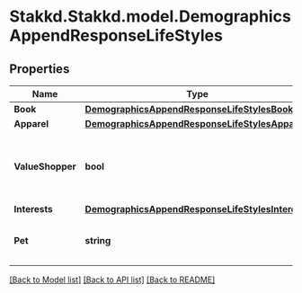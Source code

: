 # Stakkd.Stakkd.model.DemographicsAppendResponseLifeStyles

## Properties

Name | Type | Description | Notes
------------ | ------------- | ------------- | -------------
**Book** | [**DemographicsAppendResponseLifeStylesBook**](DemographicsAppendResponseLifeStylesBook.md) |  | [optional] 
**Apparel** | [**DemographicsAppendResponseLifeStylesApparel**](DemographicsAppendResponseLifeStylesApparel.md) |  | [optional] 
**ValueShopper** | **bool** | Indicates whether the person is flagged as a value shopper. | [optional] 
**Interests** | [**DemographicsAppendResponseLifeStylesInterests**](DemographicsAppendResponseLifeStylesInterests.md) |  | [optional] 
**Pet** | **string** | The type of pet the person owns. | [optional] 

[[Back to Model list]](../README.md#documentation-for-models) [[Back to API list]](../README.md#documentation-for-api-endpoints) [[Back to README]](../README.md)

